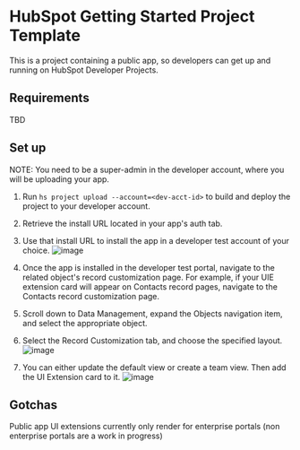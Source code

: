 # HubSpot Getting Started Project Template

This is a project containing a public app, so developers can get up and running on HubSpot Developer Projects.

## Requirements

TBD

## Set up
NOTE: You need to be a super-admin in the developer account, where you will be uploading your app.

1. Run `hs project upload --account=<dev-acct-id>` to build and deploy the project to your developer account.
2. Retrieve the install URL located in your app's auth tab.
3. Use that install URL to install the app in a developer test account of your choice.
![image](https://github.com/kemmerle/hubspot-public-app-template/assets/44659712/b1d89c75-9055-4828-9e74-73e75cb29056)


4. Once the app is installed in the developer test portal, navigate to the related object's record customization page. For example, if your UIE extension card will appear on Contacts record pages, navigate to the Contacts record customization page.
5. Scroll down to Data Management, expand the Objects navigation item, and select the appropriate object.
6. Select the Record Customization tab, and choose the specified layout.
![image](https://github.com/kemmerle/hubspot-public-app-template/assets/44659712/740b86f6-ee49-4667-98fc-35b2e4ee9005)

7. You can either update the default view or create a team view. Then add the UI Extension card to it.
![image](https://github.com/kemmerle/hubspot-public-app-template/assets/44659712/d8e74c43-f6d5-4f4e-8f52-f5324f55c565)

## Gotchas
Public app UI extensions currently only render for enterprise portals (non enterprise portals are a work in progress)
